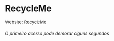 # RecycleMe

Website: <a href="https://recycle-me.herokuapp.com/#/home" target="_blank"> RecycleMe</a>
<h6>O primeiro acesso pode demorar alguns segundos</h6>
